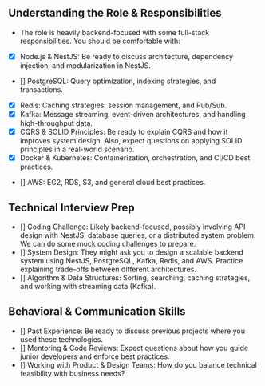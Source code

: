 ## Understanding the Role & Responsibilities

- The role is heavily backend-focused with some full-stack responsibilities. You should be comfortable with:

- [x] Node.js & NestJS: Be ready to discuss architecture, dependency injection, and modularization in NestJS.
- [] PostgreSQL: Query optimization, indexing strategies, and transactions.
- [x] Redis: Caching strategies, session management, and Pub/Sub.
- [x] Kafka: Message streaming, event-driven architectures, and handling high-throughput data.
- [x] CQRS & SOLID Principles: Be ready to explain CQRS and how it improves system design. Also, expect questions on applying SOLID principles in a real-world scenario.
- [x] Docker & Kubernetes: Containerization, orchestration, and CI/CD best practices.
- [] AWS: EC2, RDS, S3, and general cloud best practices.

## Technical Interview Prep

- [] Coding Challenge: Likely backend-focused, possibly involving API design with NestJS, database queries, or a distributed system problem. We can do some mock coding challenges to prepare.
- [] System Design: They might ask you to design a scalable backend system using NestJS, PostgreSQL, Kafka, Redis, and AWS. Practice explaining trade-offs between different architectures.
- [] Algorithm & Data Structures: Sorting, searching, caching strategies, and working with streaming data (Kafka).

## Behavioral & Communication Skills

- [] Past Experience: Be ready to discuss previous projects where you used these technologies.
- [] Mentoring & Code Reviews: Expect questions about how you guide junior developers and enforce best practices.
- [] Working with Product & Design Teams: How do you balance technical feasibility with business needs?
